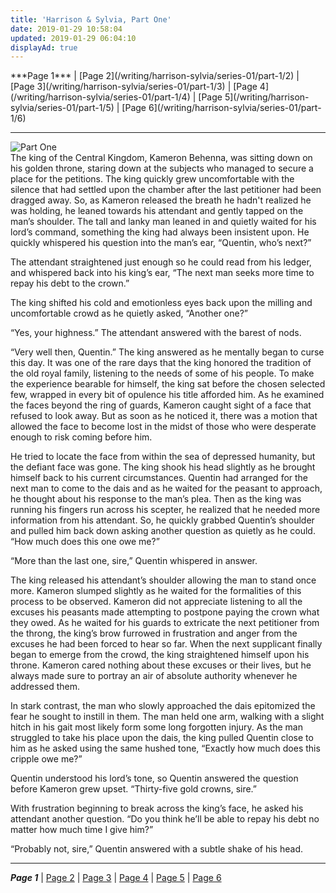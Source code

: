 ```yaml
---
title: 'Harrison & Sylvia, Part One'
date: 2019-01-29 10:58:04
updated: 2019-01-29 06:04:10
displayAd: true
---
```

<p class="center"><span class="current-page">***Page 1***</span> | [Page 2](/writing/harrison-sylvia/series-01/part-1/2) | [Page 3](/writing/harrison-sylvia/series-01/part-1/3) | [Page 4](/writing/harrison-sylvia/series-01/part-1/4) | [Page 5](/writing/harrison-sylvia/series-01/part-1/5) | [Page 6](/writing/harrison-sylvia/series-01/part-1/6) </p><hr class="clear-both center-fade"/><div class="embedded-image-left"><img src="/writing/harrison-sylvia/series-01/part-1/hs101.jpg" alt="Part One" style="max-height: 275px;"/></div>The king of the Central Kingdom, Kameron Behenna, was sitting down on his golden throne, staring down at the subjects who managed to secure a place for the petitions.  The king quickly grew uncomfortable with the silence that had settled upon the chamber after the last petitioner had been dragged away.  So, as Kameron released the breath he hadn't realized he was holding, he leaned towards his attendant and gently tapped on the man’s shoulder.  The tall and lanky man leaned in and quietly waited for his lord’s command, something the king had always been insistent upon.  He quickly whispered his question into the man’s ear, “Quentin, who’s next?”

The attendant straightened just enough so he could read from his ledger, and whispered back into his king’s ear, “The next man seeks more time to repay his debt to the crown.”

The king shifted his cold and emotionless eyes back upon the milling and uncomfortable crowd as he quietly asked, “Another one?”

“Yes, your highness.” The attendant answered with the barest of nods.

“Very well then, Quentin.”  The king answered as he mentally began to curse this day.  It was one of the rare days that the king honored the tradition of the old royal family, listening to the needs of some of his people.  To make the experience bearable for himself, the king sat before the chosen selected few, wrapped in every bit of opulence his title afforded him.  As he examined the faces beyond the ring of guards, Kameron caught sight of a face that refused to look away.  But as soon as he noticed it, there was a motion that allowed the face to become lost in the midst of those who were desperate enough to risk coming before him.

He tried to locate the face from within the sea of depressed humanity, but the defiant face was gone.  The king shook his head slightly as he brought himself back to his current circumstances.  Quentin had arranged for the next man to come to the dais and as he waited for the peasant to approach, he thought about his response to the man’s plea.  Then as the king was running his fingers run across his scepter, he realized that he needed more information from his attendant.  So, he quickly grabbed Quentin’s shoulder and pulled him back down asking another question as quietly as he could.  “How much does this one owe me?”

“More than the last one, sire,” Quentin whispered in answer.

The king released his attendant’s shoulder allowing the man to stand once more.  Kameron slumped slightly as he waited for the formalities of this process to be observed.  Kameron did not appreciate listening to all the excuses his peasants made attempting to postpone paying the crown what they owed.  As he waited for his guards to extricate the next petitioner from the throng, the king’s brow furrowed in frustration and anger from the excuses he had been forced to hear so far.  When the next supplicant finally began to emerge from the crowd, the king straightened himself upon his throne.  Kameron cared nothing about these excuses or their lives, but he always made sure to portray an air of absolute authority whenever he addressed them.

In stark contrast, the man who slowly approached the dais epitomized the fear he sought to instill in them.  The man held one arm, walking with a slight hitch in his gait most likely form some long forgotten injury.  As the man struggled to take his place upon the dais, the king pulled Quentin close to him as he asked using the same hushed tone, “Exactly how much does this cripple owe me?”

Quentin understood his lord’s tone, so Quentin answered the question before Kameron grew upset.  “Thirty-five gold crowns, sire.”

With frustration beginning to break across the king’s face, he asked his attendant another question. “Do you think he’ll be able to repay his debt no matter how much time I give him?”

“Probably not, sire,” Quentin answered with a subtle shake of his head.<hr class="clear-both center-fade"/><p class="center"><span class="current-page">***Page 1***</span> | [Page 2](/writing/harrison-sylvia/series-01/part-1/2) | [Page 3](/writing/harrison-sylvia/series-01/part-1/3) | [Page 4](/writing/harrison-sylvia/series-01/part-1/4) | [Page 5](/writing/harrison-sylvia/series-01/part-1/5) | [Page 6](/writing/harrison-sylvia/series-01/part-1/6) </p>